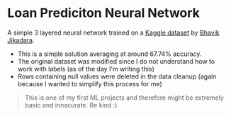 # Loan Prediciton Neural Network
A simple 3 layered neural network trained on a [Kaggle dataset](https://www.kaggle.com/datasets/bhavikjikadara/loan-status-prediction) by [Bhavik Jikadara](https://www.kaggle.com/bhavikjikadara).
- This is a simple solution averaging at around 67.74% accuracy.
- The original dataset was modified since I do not understand how to work with labels (as of the day I'm writing this)
- Rows containing null values were deleted in the data cleanup (again because I wanted to simplify this process for me)
> This is one of my first ML projects and therefore might be extremely basic and innacurate. Be kind :)
